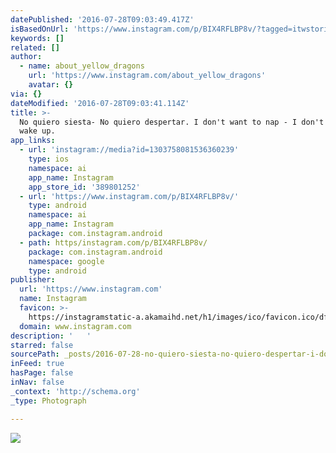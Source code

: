 ```yaml
---
datePublished: '2016-07-28T09:03:49.417Z'
isBasedOnUrl: 'https://www.instagram.com/p/BIX4RFLBP8v/?tagged=itwstories'
keywords: []
related: []
author:
  - name: about_yellow_dragons
    url: 'https://www.instagram.com/about_yellow_dragons'
    avatar: {}
via: {}
dateModified: '2016-07-28T09:03:41.114Z'
title: >-
  No quiero siesta- No quiero despertar. I don't want to nap - I don't want to
  wake up.
app_links:
  - url: 'instagram://media?id=1303758081536360239'
    type: ios
    namespace: ai
    app_name: Instagram
    app_store_id: '389801252'
  - url: 'https://www.instagram.com/p/BIX4RFLBP8v/'
    type: android
    namespace: ai
    app_name: Instagram
    package: com.instagram.android
  - path: https/instagram.com/p/BIX4RFLBP8v/
    package: com.instagram.android
    namespace: google
    type: android
publisher:
  url: 'https://www.instagram.com'
  name: Instagram
  favicon: >-
    https://instagramstatic-a.akamaihd.net/h1/images/ico/favicon.ico/dfa85bb1fd63.ico
  domain: www.instagram.com
description: '   '
starred: false
sourcePath: _posts/2016-07-28-no-quiero-siesta-no-quiero-despertar-i-dont-want-to-nap-.md
inFeed: true
hasPage: false
inNav: false
_context: 'http://schema.org'
_type: Photograph

---
```

![   ](https://imgflo.herokuapp.com/graph/vahj1ThiexotieMo/7681d3fbcf18d32f5dfa8189fa5e9779/croprotate.jpg?cropheight=467&cropwidth=640&degrees=0&input=https%3A%2F%2Fscontent.cdninstagram.com%2Ft51.2885-15%2Fs640x640%2Fsh0.08%2Fe35%2F13725551_277977725910021_3178517_n.jpg%3Fig_cache_key%3DMTMwMzc1ODA4MTUzNjM2MDIzOQ%253D%253D.2&x=0&y=88)